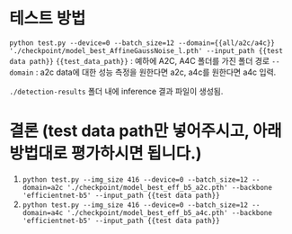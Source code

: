 # 테스트 방법
`python test.py --device=0 --batch_size=12 --domain={{all/a2c/a4c}} './checkpoint/model_best_AffineGaussNoise_l.pth' --input_path {{test data path}}`
`{{test_data_path}}` : 예하에 A2C, A4C 폴더를 가진 폴더 경로
`--domain` : a2c data에 대한 성능 측정을 원한다면 a2c, a4c를 원한다면 a4c 입력.

`./detection-results` 폴더 내에 inference 결과 파일이 생성됨.

# 결론 (test data path만 넣어주시고, 아래 방법대로 평가하시면 됩니다.)
1. `python test.py --img_size 416 --device=0 --batch_size=12 --domain=a2c './checkpoint/model_best_eff_b5_a2c.pth' --backbone 'efficientnet-b5' --input_path {{test data path}}`
2. `python test.py --img_size 416 --device=0 --batch_size=12 --domain=a4c './checkpoint/model_best_eff_b5_a4c.pth' --backbone 'efficientnet-b5' --input_path {{test data path}}`